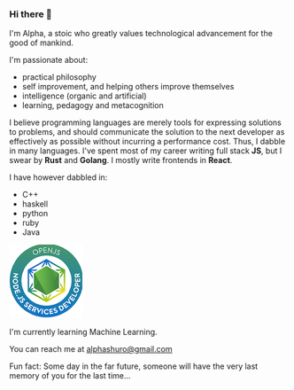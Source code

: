 ### Hi there 👋

I'm Alpha, a stoic who greatly values technological advancement for the good of mankind. 

I'm passionate about:
- practical philosophy
- self improvement, and helping others improve themselves
- intelligence (organic and artificial)
- learning, pedagogy and metacognition

I believe programming languages are merely tools for expressing solutions to problems, and should communicate the solution to the next developer as effectively as possible without incurring a performance cost. Thus, I dabble in many languages.
I've spent most of my career writing full stack **JS**, but I swear by **Rust** and **Golang**. I mostly write frontends in **React**.

I have however dabbled in:
- C++
- haskell
- python
- ruby
- Java

[![](jsnsd-openjs-node-js-services-developer.png)](https://www.youracclaim.com/badges/b3f92720-7d39-43f7-99c5-106680137a30/public_url)

I'm currently learning Machine Learning.

You can reach me at alphashuro@gmail.com

Fun fact: Some day in the far future, someone will have the very last memory of you for the last time...

<!--
**alphashuro/alphashuro** is a ✨ _special_ ✨ repository because its `README.md` (this file) appears on your GitHub profile.

Here are some ideas to get you started:

- 🔭 I’m currently working on ...
- 🌱 I’m currently learning ...
- 👯 I’m looking to collaborate on ...
- 🤔 I’m looking for help with ...
- 💬 Ask me about ...
- 📫 How to reach me: ...
- 😄 Pronouns: ...
- ⚡ Fun fact: ...
-->
